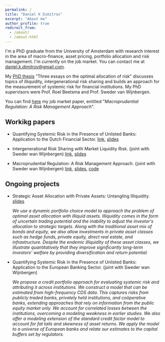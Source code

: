 ```yaml
---
permalink: /
title: "Daniel K Dimitrov"
excerpt: "About me"
author_profile: true
redirect_from: 
  - /about/
  - /about.html
---
```


I'm a PhD graduate from the University of Amsterdam with research interest in the area of macro-finance, asset pricing, portfolio allocation and risk management. I'm currently on the job market. You can contact me at [daniel.k.dimitrov@gmail.com](mailto:daniel.k.dimitrov@gmail.com). 

My [PhD thesis](https://dare.uva.nl/search?identifier=8a24acd8-fc8d-4785-b98d-26d802aaa699) "Three essays on the optimal allocation of risk" discusses topics of illiquidity, intergenerational risk sharing and builds an approach for the measurement of systemic risk for financial institutions. My PhD supervisors were Prof. Roel Beetsma and Prof. Sweder van Wijnbergen.    

You can find [here](https://github.com/danielkdimitrov/jmp/blob/main/DanielDimitrov_Systemic_Risk_JMP_Jan2023.pdf) my job market paper, entitled "*Macroprudential Regulation: A Risk Management Approach*".  

## Workikg papers 
 
+ Quantifying Systemic Risk in the Presence of Unlisted Banks: Application to the Dutch Financial Sector. [link](https://papers.ssrn.com/sol3/papers.cfm?abstract_id=4122258), [slides](https://github.com/danielkdimitrov/systemicRisk/blob/7ae74f951eae0dc1b1815b6890e72864e79b4f8d/Slides_SystemicRiskNL.pdf)

+ Intergenerational Risk Sharing with Market Liquidity Risk. (joint with Sweder wan Wijnbergen) [link](https://papers.ssrn.com/sol3/papers.cfm?abstract_id=4084778), [slides](https://github.com/danielkdimitrov/irs/blob/main/Intergenerational_Risk_Sharing___Slides__TI_.pdf)

+ Macroprudential Regulation: A Risk Management Approach. (joint with Sweder wan Wijnbergen)  [link](https://github.com/danielkdimitrov/jmp/blob/main/DanielDimitrov_Systemic_Risk_JMP_Jan2023.pdf), [slides](https://github.com/danielkdimitrov/jmp/blob/main/SlideDeck_OptBuffers.pdf), [code](https://github.com/danielkdimitrov/systemicRiskBuffers)

## Ongoing projects

+ Strategic Asset Allocation with Private Assets: Untangling Illiquidity. [slides](https://github.com/danielkdimitrov/portfolioChoiceIlliq/blob/main/Slides_Portfolio_Choice_with_Liquidity.pdf)

	*We use a dynamic portfolio choice model to approach the problem of optimal asset allocation with illiquid assets. Illiquidity comes in the form of uncertain trading potential and the inability to adjust the investor's allocation to strategic targets. Along with the traditional asset mix of bonds and equity, we also allow investments in private asset classes such as hedge funds, private equity, direct real estate, and infrastructure. Despite the endemic illiquidity of these asset classes, we illustrate quantitatively that they improve significantly long-term investors' welfare by providing diversification and return potential.* 

+ Quantifying Systemic Risk in the Presence of Unlisted Banks: Application to the European Banking Sector. (joint with Sweder wan Wijnbergen)
 
	*We propose a credit portfolio approach for evaluating systemic risk and attributing it across institutions. We construct a model that can be estimated from high-frequency CDS data. This captures risks from publicly traded banks, privately held institutions, and coöperative banks, extending approaches that rely on information from the public equity market only. We account for correlated losses between the institutions, overcoming a modeling weakness in earlier studies. We also offer a modeling extension of the standard credit factor model to account for fat tails and skewness of asset returns. We apply the model to a universe of European banks and relate our estimates to the capital buffers set by regulators.*
